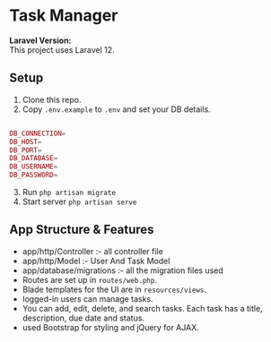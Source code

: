# Task Manager

**Laravel Version:**  
This project uses Laravel 12.

## Setup

1. Clone this repo.
2. Copy `.env.example` to `.env` and set your DB details.

```php

DB_CONNECTION=
DB_HOST=
DB_PORT=
DB_DATABASE=
DB_USERNAME=
DB_PASSWORD=

```
3. Run `php artisan migrate`
4. Start server `php artisan serve`

## App Structure & Features

- app/http/Controller :- all controller file
- app/http/Model :- User And Task Model
- app/database/migrations :- all the migration files used
- Routes are set up in `routes/web.php`.
- Blade templates for the UI are in `resources/views`.
- logged-in users can manage tasks.
- You can add, edit, delete, and search tasks. Each task has a title, description, due date and status.
- used Bootstrap for styling and jQuery for AJAX.